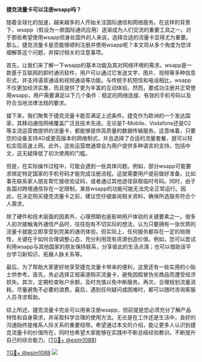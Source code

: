 **捷克流量卡可以注册wsapp吗？**

随着全球化的加速，越来越多的人开始关注国际通信和网络服务。在这样的背景下，wsapp（假设为一款国际通讯应用）逐渐成为人们交流的重要工具之一。对于那些希望使用wsapp但身处国外的人来说，选择合适的流量卡显得尤为重要。那么，捷克流量卡是否能够顺利注册并使用wsapp呢？本文将从多个角度为您详细解答这个问题，并探讨相关的注意事项。

首先，让我们来了解一下wsapp的基本功能及其对网络环境的需求。wsapp是一款基于互联网的即时通讯软件，用户可以通过它发送文字、图片、视频等多种信息形式，并支持语音通话和视频通话等功能。与传统手机短信和电话相比，wsapp不仅更加经济实惠，而且提供了更为丰富的互动体验。然而，要成功注册并正常使用wsapp，用户需要满足以下几个条件：稳定的网络连接、有效的手机号码以及符合当地法律法规的要求。

接下来，我们聚焦于捷克流量卡能否满足上述条件。捷克作为欧洲的一个发达国家，其移动通信网络覆盖广泛且技术先进。无论是T-Mobile、Vodafone还是O2等主流运营商提供的流量卡，都能够提供高质量的数据传输服务。这意味着，只要您的设备支持4G或更高版本的网络制式，并且选择了合适的流量套餐，就可以轻松实现高速上网。此外，这些运营商通常会为用户提供多种语言的支持，包括中文，这无疑降低了初次使用的门槛。

但是，在实际操作过程中，可能会遇到一些具体问题。例如，部分wsapp可能要求绑定特定国家的手机号码才能完成注册流程。这就需要用户提前做好准备，比如事先联系家人朋友帮忙接收验证码，或者通过其他途径获取临时号码。同时，由于各国对跨境通信存在一定限制，某些wsapp的功能可能无法完全正常运行。因此，在决定购买捷克流量卡之前，建议您仔细查阅相关资料，确保所选服务符合个人需求。

除了硬件和技术层面的因素外，心理预期也是影响用户体验的关键要素之一。很多人初次接触海外通信产品时，往往抱有不切实际的想法，认为只要拥有一张优质的流量卡就能立即享受到完美的通讯体验。但实际上，任何服务都存在一定的局限性，关键在于如何合理调整心态，充分利用现有资源创造价值。例如，您可以尝试利用wsapp与其他国家的朋友保持联系，分享彼此的生活点滴；也可以借助该平台学习新知识、拓展人脉关系等。

最后，为了帮助大家更好地享受捷克流量卡带来的便利，这里还有一些实用的小贴士供参考。首先，务必选择正规渠道购买流量卡，避免因假冒伪劣商品而遭受经济损失。其次，定期检查账户余额，及时充值以免中断服务。再次，合理规划流量消耗，尽量避免不必要的浪费。最后，遇到任何疑问或困难时，都可以随时咨询客服人员寻求帮助。

综上所述，捷克流量卡完全可以用来注册wsapp，但前提是您必须充分了解产品特性和自身需求，并采取科学合理的使用方法。无论是在工作还是生活中，良好的沟通始终是维系人际关系的重要纽带。希望通过本文的介绍，能让更多人认识到捷克流量卡的价值所在，同时也希望大家能够在实践中不断总结经验教训，不断提升自己的综合能力。[[TG💪+ @esim1088](https://t.me/s/esim1088)]

[TG💪+ @esim1088](https://t.me/s/esim1088) ![](https://i.postimg.cc/4NQfJmqS/Snipaste-2025-05-13-00-14-12.png)